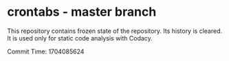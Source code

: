 # crontabs - master branch

This repository contains frozen state of the repository.
Its history is cleared. It is used only for static code
analysis with Codacy.

Commit Time: 1704085624
